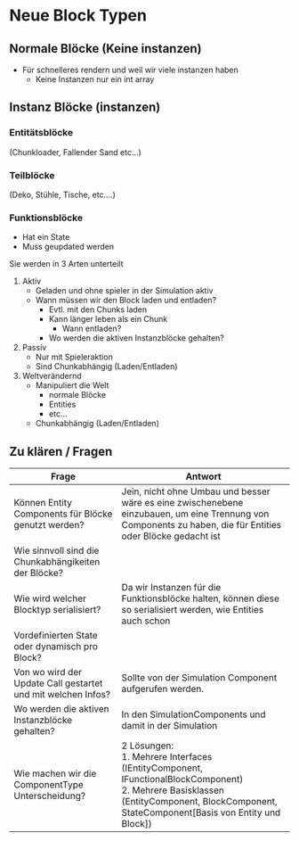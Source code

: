 # Neue Block Typen

## Normale Blöcke (Keine instanzen)

* Für schnelleres rendern und weil wir viele instanzen haben
  * Keine Instanzen nur ein int array

## Instanz Blöcke (instanzen)

### Entitätsblöcke
(Chunkloader, Fallender Sand etc...)

### Teilblöcke
(Deko, Stühle, Tische, etc....)

### Funktionsblöcke

* Hat ein State
* Muss geupdated werden

Sie werden in 3 Arten unterteilt

1. Aktiv
   * Geladen und ohne spieler in der Simulation aktiv
   * Wann müssen wir den Block laden und entladen?
     * Evtl. mit den Chunks laden
     * Kann länger leben als ein Chunk
       * Wann entladen?
     * Wo werden die aktiven Instanzblöcke gehalten?
2. Passiv
   * Nur mit Spieleraktion
   * Sind Chunkabhängig (Laden/Entladen)
3. Weltverändernd
   * Manipuliert die Welt 
     * normale Blöcke 
     * Entities
     * etc...
   * Chunkabhängig (Laden/Entladen)

## Zu klären / Fragen

| Frage | Antwort |
|-------|--------- |
|Können Entity Components für Blöcke genutzt werden?| Jein, nicht ohne Umbau und besser wäre es eine zwischenebene einzubauen, um eine Trennung von Components zu haben, die für Entities oder Blöcke gedacht ist |
|Wie sinnvoll sind die Chunkabhängikeiten der Blöcke?| |
|Wie wird welcher Blocktyp serialisiert?| Da wir Instanzen für die Funktionsblöcke halten, können diese so serialisiert werden, wie Entities auch schon|
|Vordefinierten State oder dynamisch pro Block?| |
|Von wo wird der Update Call gestartet und mit welchen Infos?| Sollte von der Simulation Component aufgerufen werden. |
|Wo werden die aktiven Instanzblöcke gehalten?| In den SimulationComponents und damit in der Simulation |
|Wie machen wir die ComponentType Unterscheidung?| 2 Lösungen:<br>1. Mehrere Interfaces (IEntityComponent, IFunctionalBlockComponent)<br> 2. Mehrere Basisklassen (EntityComponent, BlockComponent, StateComponent[Basis von Entity und Block]) |